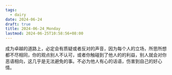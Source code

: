 ```yaml
---
tags:
  - dairy
date: 2024-06-24
draft: true
title: 2024-06-24_Monday
lastmod: 2024-06-25T10:58:56+08:00
---
```

成为卓越的道路上，必定会有质疑或者反对的声音，因为每个人的立场，所思所想都不尽相同，你的观点别人不认可，或者你触碰到了他人的的利益，别人就会对你恶语相向，这几乎是无法避免的事。不必为他人有心的话语，伤害到自己的好心情。